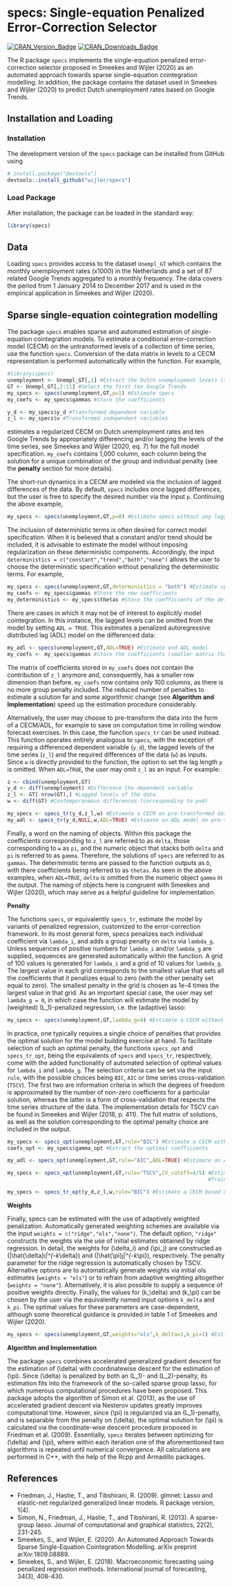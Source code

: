 
# specs: Single-equation Penalized Error-Correction Selector

<!-- badges: start -->

[![CRAN\_Version\_Badge](http://www.r-pkg.org/badges/version/specs)](https://cran.r-project.org/package=specs)
[![CRAN\_Downloads\_Badge](https://cranlogs.r-pkg.org/badges/grand-total/specs)](https://cran.r-project.org/package=specs)
<!-- badges: end -->

The R package `specs` implements the single-equation penalized
error-correction selector proposed in Smeekes and Wijler (2020) as an
automated approach towards sparse single-equation cointegration
modelling. In addition, the package contains the dataset used in Smeekes
and Wijler (2020) to predict Dutch unemployment rates based on Google
Trends.

## Installation and Loading

### Installation

The development version of the `specs` package can be installed from
GitHub using

``` r
# install.package("devtools")
devtools::install_github("wijler/specs")
```

### Load Package

After installation, the package can be loaded in the standard way:

``` r
library(specs)
```

## Data

Loading `specs` provides access to the dataset `Unempl_GT` which
contains the monthly unemployment rates (x1000) in the Netherlands and a
set of 87 related Google Trends aggregated to a monthly frequency. The
data covers the period from 1 January 2014 to December 2017 and is used
in the empirical application in Smeekes and Wijler (2020).

## Sparse single-equation cointegration modelling

The package `specs` enables sparse and automated estimation of
single-equation cointegration models. To estimate a conditional
error-correction model (CECM) on the untransformed levels of a
collection of time series, use the function `specs`. Conversion of the
data matrix in levels to a CECM representation is performed
automatically within the function. For example,

``` r
#library(specs)
unemployment <- Unempl_GT[,1] #Extract the Dutch unemployment levels (x1,000)
GT <- Unempl_GT[,2:11] #Select the first ten Google Trends
my_specs <- specs(unemployment,GT,p=1) #Estimate specs
my_coefs <- my_specs$gammas #store the coefficients

y_d <- my_specs$y_d #Transformed dependent variable
z_l <- my_specs$v #Transformed independent variables
```

estimates a regularized CECM on Dutch unemployment rates and ten Google
Trends by appropriately differencing and/or lagging the levels of the
time series, see Smeekes and Wijler (2020, eq. 7) for the full model
specification. `my_coefs` contains 1,000 column, each column being the
solution for a unique combination of the group and individual penalty
(see the **penalty** section for more details).

The short-run dynamics in a CECM are modeled via the inclusion of lagged
differences of the data. By default, `specs` includes once lagged
differences, but the user is free to specify the desired number via the
input `p`. Continuing the above example,

``` r
my_specs <- specs(unemployment,GT,p=0) #Estimate specs without any lagged differences
```

The inclusion of deterministic terms is often desired for correct model
specification. When it is believed that a constant and/or trend should
be included, it is advisable to estimate the model without imposing
regularization on these deterministic components. Accordingly, the input
`deterministics = c("constant","trend","both","none")` allows the user
to choose the deterministic specification without penalizing the
deterministic terms. For example,

``` r
my_specs <- specs(unemployment,GT,deterministics = "both") #Estimate specs with a constant and trend included
my_coefs <- my_specs$gammas #Store the new coefficients
my_deterministics <- my_specs$thetas #Store the coefficients of the deterministic component
```

There are cases in which it may not be of interest to explicitly model
cointegration. In this instance, the lagged levels can be omitted from
the model by setting `ADL = TRUE`. This estimates a penalized
autoregressive distributed lag (ADL) model on the differenced data:

``` r
my_adl <- specs(unemployment,GT,ADL=TRUE) #Estimate and ADL model
my_coefs <- my_specs$gammas #Store the coefficients (smaller matrix than before)
```

The matrix of coefficients stored in `my_coefs` does not contain the
contribution of `z_l` anymore and, consequently, has a smaller row
dimension than before. `my_coefs` now contains only 100 columns, as
there is no more group penalty included. The reduced number of penalties
to estimate a solution far and some algorithmic change (see **Algorithm
and Implementation**) speed up the estimation procedure considerably.

Alternatively, the user may choose to pre-transform the data into the
form of a CECM/ADL, for example to save on computation time in rolling
window forecast exercises. In this case, the function `specs_tr` can be
used instead. This function operates entirely analogous to `specs`, with
the exception of requiring a differenced dependent variable (`y_d`), the
lagged levels of the time series (`z_l`) and the required differences of
the data (`w`) as inputs. Since `w` is directly provided to the
function, the option to set the lag length `p` is omitted. When
`ADL=TRUE`, the user may omit `z_l` as an input. For example:

``` r
z <- cbind(unemployment,GT)
y_d <- diff(unemployment) #Difference the dependent variable
z_l <- GT[-nrow(GT),] #Lagged levels of the data
w <- diff(GT) #Contemporaneous differences (corresponding to p=0)

my_specs <- specs_tr(y_d,z_l,w) #Estimate a CECM on pre-transformed data
my_adl <- specs_tr(y_d,NULL,w,ADL=TRUE) #Estimate an ADL model on pre-transformed data
```

Finally, a word on the naming of objects. Within this package the
coefficients corresponding to `z_l` are referred to as `delta`, those
corresponding to `w` as `pi`, and the numeric object that stacks both
`delta` and `pi` is referred to as `gamma`. Therefore, the solutions of
`specs` are referred to as `gammas`. The deterministic terms are passed
to the function outputs as `D`, with there coefficients being referred
to as `thetas`. As seen in the above examples, when `ADL=TRUE`, `delta`
is omitted from the numeric object `gamma` in the output. The naming of
objects here is congruent with Smeekes and Wijler (2020), which may
serve as a helpful guideline for implementation.

**Penalty**

The functions `specs`, or equivalently `specs_tr`, estimate the model by
variants of penalized regression, customized to the error-correction
framework. In its most general form, specs penalizes each individual
coefficient via `lambda_i`, and adds a group penalty on `delta` via
`lambda_g`. Unless sequences of positive numbers for `lambda_i` and/or
`lambda_g` are supplied, sequences are generated automatically within
the function. A grid of 100 values is generated for `lambda_i` and a
grid of 10 values for `lambda_g`. The largest value in each grid
corresponds to the smallest value that sets all the coefficients that it
penalizes equal to zero (with the other penalty set equal to zero). The
smallest penalty in the grid is chosen as 1e-4 times the largest value
in that grid. As an important special case, the user may set `lambda_g
= 0`, in which case the function will estimate the model by (weighted)
\(L_1\)-penalized regression, i.e. the (adaptive) lasso:

``` r
my_specs <- specs(unemployment,GT,lambda_g=0) #Estimate a CECM without group penalty
```

In practice, one typically requires a single choice of penalties that
provides the optimal solution for the model building exercise at hand.
To facilitate selection of such an optimal penalty, the functions
`specs_opt` and `specs_tr_opt`, being the equivalents of `specs` and
`specs_tr`, respectively, come with the added functionality of automated
selection of optimal values for `lambda_i` and `lambda_g`. The selection
criteria can be set via the input `rule`, with the possible choices
being `BIC`, `AIC` or time series cross-validation (`TSCV`). The first
two are information criteria in which the degrees of freedom is
approximated by the number of non-zero coefficients for a particular
solution, whereas the latter is a form of cross-validation that respects
the time series structure of the data. The implementation details for
TSCV can be found in Smeekes and Wijler (2018, p. 411). The full matrix
of solutions, as well as the solution corresponding to the optimal
penalty choice are included in the output.

``` r
my_specs <- specs_opt(unemployment,GT,rule="BIC") #Estimate a CECM with the optimal penalty chosen by BIC
coefs_opt <- my_specs$gamma_opt #Extract the optimal coefficients

my_adl <- specs_opt(unemployment,GT,rule="AIC",ADL=TRUE) #Estimate an ADL model with the optimal penalty chosen by BIC

my_specs <- specs_opt(unemployment,GT,rule="TSCV",CV_cutoff=4/5) #Estimate a CECM with the optimal penalty chosen by TSCV
                                                                 #Training sample is 4/5 of the total sample

my_specs <- specs_tr_opt(y_d,z_l,w,rule="BIC") #Estimate a CECM based on pre-transformed data, penalty chosen by BIC
```

**Weights**

Finally, specs can be estimated with the use of adaptively weighted
penalization. Automatically generated weighting schemes are available
via the input `weights = c("ridge","ols","none")`. The default option,
`"ridge"` constructs the weights via the use of initial estimates
obtained by ridge regression. In detail, the weights for \(\delta_i\)
and \(\pi_j\) are constructed as \(|\hat{\delta}_i|^{-k_\delta}\) and
\(|\hat{\pi}_j|^{-k_\pi}\), respectively. The penalty parameter for the
ridge regression is automatically chosen by TSCV. Alternative options
are to automatically generate weights via initial ols estimates
(`weights = "ols"`) or to refrain from adaptive weighting altogether
(`weights = "none"`). Alternatively, it is also possible to supply a
sequence of positive weights directly. Finally, the values for
\(k_\delta\) and \(k_\pi\) can be chosen by the user via the
equivalently named input options `k_delta` and `k_pi`. The optimal
values for these parameters are case-dependent, although some
theoretical guidance is provided in table 1 of Smeekes and Wijler
(2020).

``` r
my_specs <- specs(unemployment,GT,weights="ols",k_delta=2,k_pi=1) #Estimate specs with OLS and variable weight exponents
```

**Algorithm and Implementation**

The package `specs` combines accelerated generalized gradient descent
for the estimation of \(\delta\) with coordinatewise descent for the
estimation of \(\pi\). Since \(\delta\) is penalized by both an \(L_1\)-
and \(L_2\)-penalty, its estimation fits into the framework of the
so-called sparse group lasso, for which numerous computational
procedures have been proposed. This package adopts the algorithm of
Simon et al. (2013), as the use of accelerated gradient descent via
Nesterov updates greatly improves computational time. However, since
\(\pi\) is regularized via an \(L_1\)-penalty, and is separable from the
penalty on \(\delta\), the optimal solution for \(\pi\) is calculated
via the coordinate-wise descent procedure proposed in Friedman et
al. (2009). Essentially, `specs` iterates between optimizing for
\(\delta\) and \(\pi\), where within each iteration one of the
aforementioned two algorithms is repeated until numerical convergence.
All calculations are performed in C++, with the help of the Rcpp and
Armadillo packages.

## References

  - Friedman, J., Hastie, T., and Tibshirani, R. (2009). glmnet: Lasso
    and elastic-net regularized generalized linear models. R package
    version, 1(4).
  - Simon, N., Friedman, J., Hastie, T., and Tibshirani, R. (2013). A
    sparse-group lasso. Journal of computational and graphical
    statistics, 22(2), 231-245.
  - Smeekes, S., and Wijler, E. (2020). An Automated Approach Towards
    Sparse Single-Equation Cointegration Modelling. arXiv preprint
    arXiv:1809.08889.
  - Smeekes, S., and Wijler, E. (2018). Macroeconomic forecasting using
    penalized regression methods. International journal of forecasting,
    34(3), 408-430.
